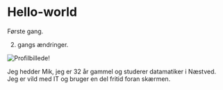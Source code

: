 # Hello-world
Første gang.

2. gangs ændringer.

![Profilbillede!](https://scontent-frx5-1.xx.fbcdn.net/v/t1.0-1/p240x240/1512630_189905787881908_1314959272_n.jpg?_nc_cat=102&_nc_oc=AQkkQY4QWdgONxFDJVo08RZLX4IqMCM4kiebmxlGeJlH6bxrEBL4rSkMx6C42agn7oc&_nc_ht=scontent-frx5-1.xx&oh=8f5be369a74772baa0752cc0dbd737c9&oe=5E122A06)


Jeg hedder Mik, jeg er 32 år gammel og studerer datamatiker i Næstved. Jeg er vild med IT og bruger en del fritid foran skærmen.
